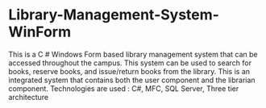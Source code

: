 # Library-Management-System-WinForm
This is a C # Windows Form based library management system that can be accessed throughout the campus. This system can be used to search for books, reserve books, and issue/return books from the library. This is an integrated system that contains both the user component and the librarian component.
Technologies are used : C#, MFC, SQL Server, Three tier architecture
